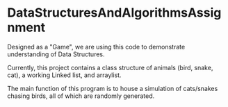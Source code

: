 # DataStructuresAndAlgorithmsAssignment

Designed as a "Game", we are using this code to demonstrate understanding of Data Structures.

Currently, this project contains a class structure of animals (bird, snake, cat), a working Linked list, and arraylist.

The main function of this program is to house a simulation of cats/snakes chasing birds, all of which are randomly generated.

